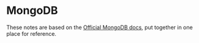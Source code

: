 # MongoDB

These notes are based on the [Official MongoDB docs](https://docs.mongodb.com/manual/), put together in one place for reference.
